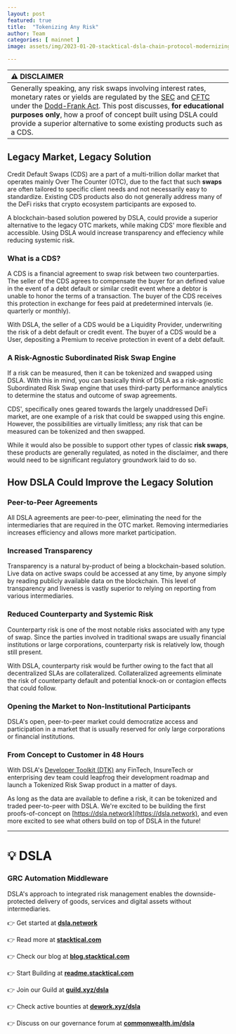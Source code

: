 ```yaml
---
layout: post
featured: true
title:  "Tokenizing Any Risk"
author: Team
categories: [ mainnet ]
image: assets/img/2023-01-20-stacktical-dsla-chain-protocol-modernizing-risk-swaps-blockchain-cryptocurrency-fintech-legaltech-insurtech-itsm-slm-sla-defi-nft.jpg

---
```


| ⚠️ DISCLAIMER          |
|:---------------------------|
| Generally speaking, any risk swaps involving interest rates, monetary rates or yields are regulated by the [SEC](https://www.sec.gov) and [CFTC](https://www.cftc.gov/) under the [Dodd-Frank Act](https://www.cftc.gov/LawRegulation/DoddFrankAct/index.htm). This post discusses, **for educational purposes only**, how a proof of concept built using DSLA could provide a superior alternative to some existing products such as a CDS. |

## Legacy Market, Legacy Solution

Credit Default Swaps (CDS) are a part of a multi-trillion dollar market that operates mainly Over The Counter (OTC), due to the fact that such **swaps** are often tailored to specific client needs and not necessarily easy to standardize. Existing CDS products also do not generally address many of the DeFi risks that crypto ecosystem participants are exposed to.

A blockchain-based solution powered by DSLA, could provide a superior alternative to the legacy OTC markets, while making CDS' more flexible and accessible. Using DSLA would increase transparency and effeciency while reducing systemic risk.

### What is a CDS?

A CDS is a financial agreement to swap risk between two counterparties. The seller of the CDS agrees to compensate the buyer for an defined value in the event of a debt default or similar credit event where a debtor is unable to honor the terms of a transaction. The buyer of the CDS receives this protection in exchange for fees paid at predetermined intervals (ie. quarterly or monthly).

With DSLA, the seller of a CDS would be a Liquidity Provider, underwriting the risk of a debt default or credit event. The buyer of a CDS would be a User, depositing a Premium to receive protection in event of a debt default.

### A Risk-Agnostic Subordinated Risk Swap Engine

If a risk can be measured, then it can be tokenized and swapped using DSLA. With this in mind, you can basically think of DSLA as a risk-agnostic Subordinated Risk Swap engine that uses third-party performance analytics to determine the status and outcome of swap agreements.

CDS', specifically ones geared towards the largely unaddressed DeFi market, are one example of a risk that could be swapped using this engine. However, the possibilities are virtually limitless; any risk that can be measured can be tokenized and then swapped.

While it would also be possible to support other types of classic **risk swaps**, these products are generally regulated, as noted in the disclaimer, and there would need to be significant regulatory groundwork laid to do so.

## How DSLA Could Improve the Legacy Solution

### Peer-to-Peer Agreements

All DSLA agreements are peer-to-peer, eliminating the need for the intermediaries that are required in the OTC market. Removing intermediaries increases efficiency and allows more market participation.

### Increased Transparency

Transparency is a natural by-product of being a blockchain-based solution. Live data on active swaps could be accessed at any time, by anyone simply by reading publicly available data on the blockchain. This level of transparency and liveness is vastly superior to relying on reporting from various intermediaries.

### Reduced Counterparty and Systemic Risk

Counterparty risk is one of the most notable risks associated with any type of swap. Since the parties involved in traditional swaps are usually financial institutions or large corporations, counterparty risk is relatively low, though still present.

With DSLA, counterparty risk would be further owing to the fact that all decentralized SLAs are collateralized. Collateralized agreements eliminate the risk of counterparty default and potential knock-on or contagion effects that could follow.

### Opening the Market to Non-Institutional Participants

DSLA's open, peer-to-peer market could democratize access and participation in a market that is usually reserved for only large corporations or financial institutions.

### From Concept to Customer in 48 Hours

With DSLA's [Developer Toolkit (DTK)](https://readme.stacktical.com/developer-guide) any FinTech, InsureTech or enterprising dev team could leapfrog their development roadmap and launch a Tokenized Risk Swap product in a matter of days.

As long as the data are available to define a risk, it can be tokenized and traded peer-to-peer with DSLA. We're excited to be building the first proofs-of-concept on [https://dsla.network](https://dsla.network), and even more excited to see what others build on top of DSLA in the future!

---

# 💡 DSLA

### GRC Automation Middleware

DSLA's approach to integrated risk management enables the downside-protected delivery of goods, services and digital assets without intermediaries.

👉 Get started at **[dsla.network](https://dsla.network)** 

👉 Read more at [**stacktical.com**](https://stacktical.com)

👉 Check our blog at [**blog.stacktical.com**](https://blog.stacktical.com)

👉 Start Building at [**readme.stacktical.com**](https://readme.stacktical.com/developer-guide/)

👉 Join our Guild at [**guild.xyz/dsla**](https://guild.xyz/dsla)

👉 Check active bounties at [**dework.xyz/dsla**](https://dework.xyz/dsla)

👉 Discuss on our governance forum at [**commonwealth.im/dsla**](https://commonwealth.im/dsla)

